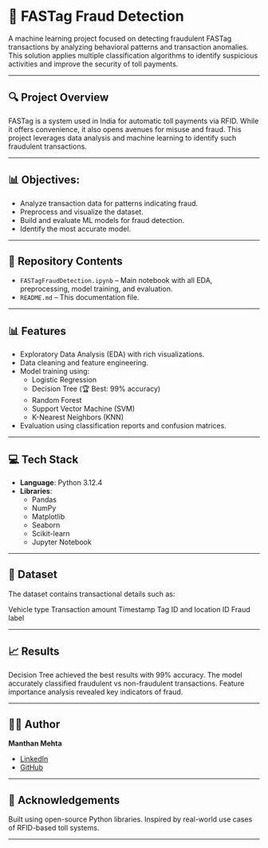 # 🚗 FASTag Fraud Detection

A machine learning project focused on detecting fraudulent FASTag transactions by analyzing behavioral patterns and transaction anomalies. This solution applies multiple classification algorithms to identify suspicious activities and improve the security of toll payments.

---

## 🔍 Project Overview

FASTag is a system used in India for automatic toll payments via RFID. While it offers convenience, it also opens avenues for misuse and fraud. This project leverages data analysis and machine learning to identify such fraudulent transactions.

---

## 📊 Objectives:
- Analyze transaction data for patterns indicating fraud.
- Preprocess and visualize the dataset.
- Build and evaluate ML models for fraud detection.
- Identify the most accurate model.

---

## 📁 Repository Contents

- `FASTagFraudDetection.ipynb` – Main notebook with all EDA, preprocessing, model training, and evaluation.
- `README.md` – This documentation file.

---

## 📊 Features

- Exploratory Data Analysis (EDA) with rich visualizations.
- Data cleaning and feature engineering.
- Model training using:
  - Logistic Regression
  - Decision Tree (🏆 Best: 99% accuracy)
  - Random Forest
  - Support Vector Machine (SVM)
  - K-Nearest Neighbors (KNN)
- Evaluation using classification reports and confusion matrices.

---

## 💻 Tech Stack

- **Language**: Python 3.12.4  
- **Libraries**:
  - Pandas
  - NumPy
  - Matplotlib
  - Seaborn
  - Scikit-learn
  - Jupyter Notebook

---

## 📌 Dataset
The dataset contains transactional details such as:

Vehicle type
Transaction amount
Timestamp
Tag ID and location ID
Fraud label

---

## 📈 Results
Decision Tree achieved the best results with 99% accuracy.
The model accurately classified fraudulent vs non-fraudulent transactions.
Feature importance analysis revealed key indicators of fraud.

---

## 🧑‍💻 Author
**Manthan Mehta**  
- [LinkedIn](https://www.linkedin.com/in/manthan-mehta-07mm/)  
- [GitHub](https://github.com/manthan7mehta)

---

## 🙌 Acknowledgements
Built using open-source Python libraries.
Inspired by real-world use cases of RFID-based toll systems.

---
